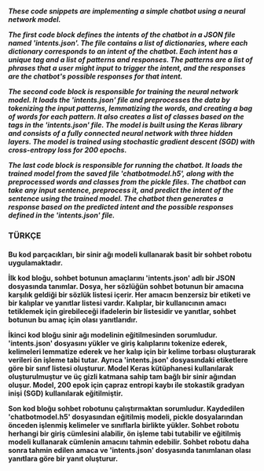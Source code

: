 <html>
<body>
<h5>These code snippets are implementing a simple chatbot using a neural network model.

The first code block defines the intents of the chatbot in a JSON file named 'intents.json'. The file contains a list of dictionaries, where each dictionary corresponds to an intent of the chatbot. Each intent has a unique tag and a list of patterns and responses. The patterns are a list of phrases that a user might input to trigger the intent, and the responses are the chatbot's possible responses for that intent.

The second code block is responsible for training the neural network model. It loads the 'intents.json' file and preprocesses the data by tokenizing the input patterns, lemmatizing the words, and creating a bag of words for each pattern. It also creates a list of classes based on the tags in the 'intents.json' file. The model is built using the Keras library and consists of a fully connected neural network with three hidden layers. The model is trained using stochastic gradient descent (SGD) with cross-entropy loss for 200 epochs.

The last code block is responsible for running the chatbot. It loads the trained model from the saved file 'chatbotmodel.h5', along with the preprocessed words and classes from the pickle files. The chatbot can take any input sentence, preprocess it, and predict the intent of the sentence using the trained model. The chatbot then generates a response based on the predicted intent and the possible responses defined in the 'intents.json' file.

</h5>
<h3>
TÜRKÇE
</h3>
<h4>
Bu kod parçacıkları, bir sinir ağı modeli kullanarak basit bir sohbet robotu uygulamaktadır.

İlk kod bloğu, sohbet botunun amaçlarını 'intents.json' adlı bir JSON dosyasında tanımlar. Dosya, her sözlüğün sohbet botunun bir amacına karşılık geldiği bir sözlük listesi içerir. Her amacın benzersiz bir etiketi ve bir kalıplar ve yanıtlar listesi vardır. Kalıplar, bir kullanıcının amacı tetiklemek için girebileceği ifadelerin bir listesidir ve yanıtlar, sohbet botunun bu amaç için olası yanıtlarıdır.

İkinci kod bloğu sinir ağı modelinin eğitilmesinden sorumludur. 'intents.json' dosyasını yükler ve giriş kalıplarını tokenize ederek, kelimeleri lemmatize ederek ve her kalıp için bir kelime torbası oluşturarak verileri ön işleme tabi tutar. Ayrıca 'intents.json' dosyasındaki etiketlere göre bir sınıf listesi oluşturur. Model Keras kütüphanesi kullanılarak oluşturulmuştur ve üç gizli katmana sahip tam bağlı bir sinir ağından oluşur. Model, 200 epok için çapraz entropi kaybı ile stokastik gradyan inişi (SGD) kullanılarak eğitilmiştir.

Son kod bloğu sohbet robotunu çalıştırmaktan sorumludur. Kaydedilen 'chatbotmodel.h5' dosyasından eğitilmiş modeli, pickle dosyalarından önceden işlenmiş kelimeler ve sınıflarla birlikte yükler. Sohbet robotu herhangi bir giriş cümlesini alabilir, ön işleme tabi tutabilir ve eğitilmiş modeli kullanarak cümlenin amacını tahmin edebilir. Sohbet robotu daha sonra tahmin edilen amaca ve 'intents.json' dosyasında tanımlanan olası yanıtlara göre bir yanıt oluşturur.
</h4>
</body>
</html>
